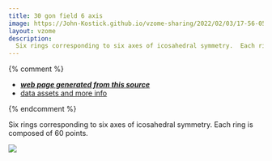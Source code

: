 ```yaml
---
title: 30 gon field 6 axis
image: https://John-Kostick.github.io/vzome-sharing/2022/02/03/17-56-05-30-gon-field-6-axis/30-gon-field-6-axis.png
layout: vzome
description:
  Six rings corresponding to six axes of icosahedral symmetry.  Each ring is composed of 60 points.  
---
```


{% comment %}
 - [***web page generated from this source***][post]
 - [data assets and more info][github]

[post]: <https://John-Kostick.github.io/vzome-sharing/2022/02/03/30-gon-field-6-axis-17-56-05.html>
[github]: <https://github.com/John-Kostick/vzome-sharing/tree/main/2022/02/03/17-56-05-30-gon-field-6-axis/>
{% endcomment %}

  Six rings corresponding to six axes of icosahedral symmetry.  Each ring is composed of 60 points.

<vzome-viewer style="width: 100%; height: 100vh;"
       src="https://John-Kostick.github.io/vzome-sharing/2022/02/03/17-56-05-30-gon-field-6-axis/30-gon-field-6-axis.vZome" >
  <img src="https://John-Kostick.github.io/vzome-sharing/2022/02/03/17-56-05-30-gon-field-6-axis/30-gon-field-6-axis.png" />
</vzome-viewer>
